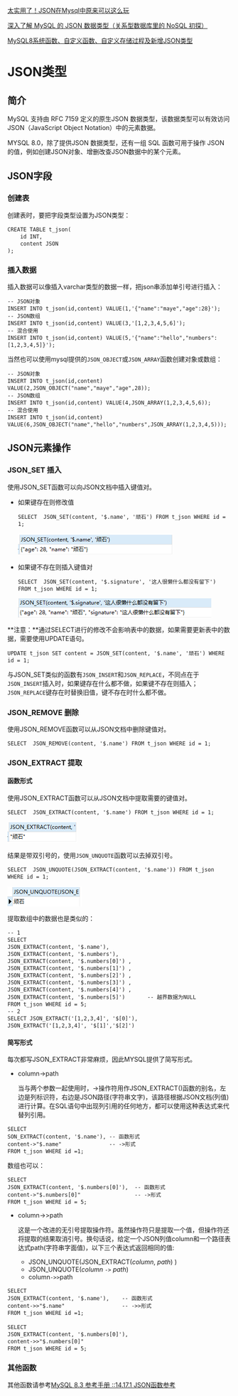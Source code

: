 [太实用了！JSON在Mysql中原来可以这么玩](https://zhuanlan.zhihu.com/p/320704431)

[深入了解 MySQL 的 JSON 数据类型（关系型数据库里的 NoSQL 初探）](https://learnku.com/laravel/t/13185/in-depth-understanding-of-json-data-type-of-mysql-nosql-in-relational-database)

[MySQL8系统函数、自定义函数、自定义存储过程及新增JSON类型](https://www.bilibili.com/video/BV1TJ411Q7Wu)

# JSON类型

## 简介

MySQL 支持由 RFC 7159 定义的原生JSON 数据类型，该数据类型可以有效访问 JSON（JavaScript Object Notation）中的元素数据。

MYSQL 8.0，除了提供JSON 数据类型，还有一组 SQL 函数可用于操作 JSON 的值，例如创建JSON对象、增删改查JSON数据中的某个元素。

## JSON字段

### 创建表

创建表时，要把字段类型设置为JSON类型：

```mysql
CREATE TABLE t_json(
	id INT,
	content JSON
);
```

### 插入数据

插入数据可以像插入varchar类型的数据一样，把json串添加单引号进行插入：

```mysql
-- JSON对象
INSERT INTO t_json(id,content) VALUE(1,'{"name":"maye","age":28}');
-- JSON数组
INSERT INTO t_json(id,content) VALUE(3,'[1,2,3,4,5,6]');
-- 混合使用
INSERT INTO t_json(id,content) VALUE(5,'{"name":"hello","numbers":[1,2,3,4,5]}');
```

当然也可以使用mysql提供的`JSON_OBJECT`或`JSON_ARRAY`函数创建对象或数组：

```mysql
-- JSON对象
INSERT INTO t_json(id,content) VALUE(2,JSON_OBJECT("name","maye","age",28));
-- JSON数组
INSERT INTO t_json(id,content) VALUE(4,JSON_ARRAY(1,2,3,4,5,6));
-- 混合使用
INSERT INTO t_json(id,content) VALUE(6,JSON_OBJECT("name","hello","numbers",JSON_ARRAY(1,2,3,4,5)));
```

## JSON元素操作

### JSON_SET 插入

使用JSON_SET函数可以向JSON文档中插入键值对。

+ 如果键存在则修改值

  ```mysql
  SELECT  JSON_SET(content, '$.name', '顽石') FROM t_json WHERE id = 1;
  ```

  ![image-20240220160201883](assets/image-20240220160201883.png)

+ 如果键不存在则插入键值对

  ```mysql
  SELECT  JSON_SET(content, '$.signature', '这人很懒什么都没有留下') FROM t_json WHERE id = 1;
  ```

  ![image-20240220160321282](assets/image-20240220160321282.png)

**注意：**通过SELECT进行的修改不会影响表中的数据，如果需要更新表中的数据，需要使用UPDATE语句。

```mysql
UPDATE t_json SET content = JSON_SET(content, '$.name', '顽石') WHERE id = 1;
```

与JSON_SET类似的函数有`JSON_INSERT`和`JSON_REPLACE`，不同点在于`JSON_INSERT`插入时，如果键存在什么都不做，如果键不存在则插入；`JSON_REPLACE`键存在时替换旧值，键不存在时什么都不做。

### JSON_REMOVE 删除

使用JSON_REMOVE函数可以从JSON文档中删除键值对。

```mysql
SELECT  JSON_REMOVE(content, '$.name') FROM t_json WHERE id = 1;
```

### JSON_EXTRACT 提取

#### 函数形式

使用JSON_EXTRACT函数可以从JSON文档中提取需要的键值对。

```mysql
SELECT  JSON_EXTRACT(content, '$.name') FROM t_json WHERE id = 1;
```

![image-20240220161657093](assets/image-20240220161657093.png)

结果是带双引号的，使用`JSON_UNQUOTE`函数可以去掉双引号。

```mysql
SELECT  JSON_UNQUOTE(JSON_EXTRACT(content, '$.name')) FROM t_json WHERE id = 1;
```

![image-20240220161804932](assets/image-20240220161804932.png)

提取数组中的数据也是类似的：

```mysql
-- 1 
SELECT  
JSON_EXTRACT(content, '$.name'),
JSON_EXTRACT(content, '$.numbers'),
JSON_EXTRACT(content, '$.numbers[0]') ,
JSON_EXTRACT(content, '$.numbers[1]') ,
JSON_EXTRACT(content, '$.numbers[2]') ,
JSON_EXTRACT(content, '$.numbers[3]') ,
JSON_EXTRACT(content, '$.numbers[4]') ,
JSON_EXTRACT(content, '$.numbers[5]')		-- 越界数据为NULL
FROM t_json WHERE id = 5;
-- 2
SELECT JSON_EXTRACT('[1,2,3,4]', '$[0]'),
JSON_EXTRACT('[1,2,3,4]', '$[1]','$[2]')
```

#### 简写形式

每次都写JSON_EXTRACT非常麻烦，因此MYSQL提供了简写形式。

+ column->path

  当与两个参数一起使用时，->操作符用作JSON_EXTRACT()函数的别名，左边是列标识符，右边是JSON路径(字符串文字)，该路径根据JSON文档(列值)进行计算。在SQL语句中出现列引用的任何地方，都可以使用这种表达式来代替列引用。

```mysql
SELECT  
SON_EXTRACT(content, '$.name'),	-- 函数形式
content->"$.name"  				-- ->形式
FROM t_json WHERE id =1;
```

数组也可以：

```mysql
SELECT  
JSON_EXTRACT(content, '$.numbers[0]'),	-- 函数形式
content->"$.numbers[0]"				    -- ->形式
FROM t_json WHERE id = 5;
```

+ column->>path

  这是一个改进的无引号提取操作符。虽然操作符只是提取一个值，但操作符还将提取的结果取消引号。换句话说，给定一个JSON列值column和一个路径表达式path(字符串字面值)，以下三个表达式返回相同的值:
  + JSON_UNQUOTE(JSON_EXTRACT(*column*, *path*) )
  + JSON_UNQUOTE(*column* `->` *path*)
  + column`->>`path

```MYSQL
SELECT  
JSON_EXTRACT(content, '$.name'),	-- 函数形式
content->>"$.name"  			    -- ->>形式
FROM t_json WHERE id =1;

SELECT  
JSON_EXTRACT(content, '$.numbers[0]'),
content->>"$.numbers[0]"
FROM t_json WHERE id = 5;
```

### 其他函数

其他函数请参考[MySQL 8.3 参考手册 ::14.17.1 JSON函数参考](https://dev.mysql.com/doc/refman/8.3/en/json-function-reference.html)

